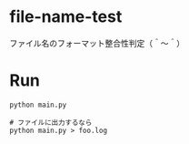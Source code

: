 # file-name-test

ファイル名のフォーマット整合性判定（＾～＾）

# Run

```shell
python main.py

# ファイルに出力するなら
python main.py > foo.log
```

